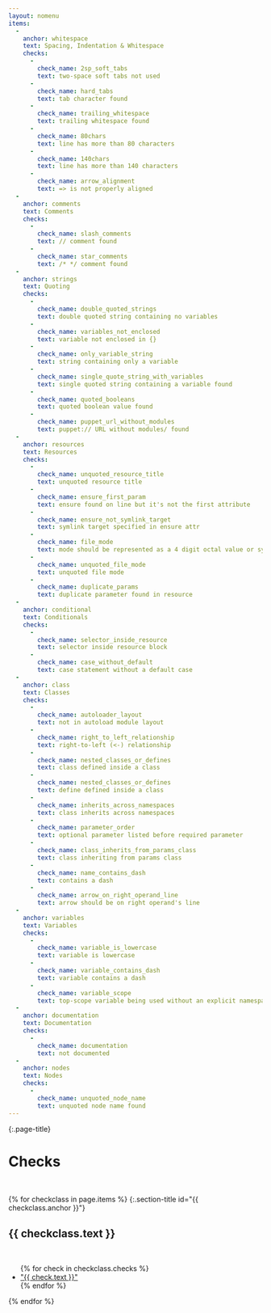 ```yaml
---
layout: nomenu
items:
  -
    anchor: whitespace
    text: Spacing, Indentation & Whitespace
    checks:
      - 
        check_name: 2sp_soft_tabs
        text: two-space soft tabs not used
      -
        check_name: hard_tabs
        text: tab character found
      -
        check_name: trailing_whitespace
        text: trailing whitespace found
      -
        check_name: 80chars
        text: line has more than 80 characters
      -
        check_name: 140chars
        text: line has more than 140 characters
      -
        check_name: arrow_alignment
        text: => is not properly aligned
  -
    anchor: comments
    text: Comments
    checks:
      -
        check_name: slash_comments
        text: // comment found
      -
        check_name: star_comments
        text: /* */ comment found
  -
    anchor: strings
    text: Quoting
    checks:
      -
        check_name: double_quoted_strings
        text: double quoted string containing no variables
      -
        check_name: variables_not_enclosed
        text: variable not enclosed in {}
      -
        check_name: only_variable_string
        text: string containing only a variable
      -
        check_name: single_quote_string_with_variables
        text: single quoted string containing a variable found
      -
        check_name: quoted_booleans
        text: quoted boolean value found
      -
        check_name: puppet_url_without_modules
        text: puppet:// URL without modules/ found
  -
    anchor: resources
    text: Resources
    checks:
      -
        check_name: unquoted_resource_title
        text: unquoted resource title
      -
        check_name: ensure_first_param
        text: ensure found on line but it's not the first attribute
      -
        check_name: ensure_not_symlink_target
        text: symlink target specified in ensure attr
      -
        check_name: file_mode
        text: mode should be represented as a 4 digit octal value or symbolic mode
      -
        check_name: unquoted_file_mode
        text: unquoted file mode
      -
        check_name: duplicate_params
        text: duplicate parameter found in resource
  -
    anchor: conditional
    text: Conditionals
    checks:
      -
        check_name: selector_inside_resource
        text: selector inside resource block
      -
        check_name: case_without_default
        text: case statement without a default case
  -
    anchor: class
    text: Classes
    checks:
      -
        check_name: autoloader_layout
        text: not in autoload module layout
      -
        check_name: right_to_left_relationship
        text: right-to-left (<-) relationship
      -
        check_name: nested_classes_or_defines
        text: class defined inside a class
      -
        check_name: nested_classes_or_defines
        text: define defined inside a class
      -
        check_name: inherits_across_namespaces
        text: class inherits across namespaces
      -
        check_name: parameter_order
        text: optional parameter listed before required parameter
      -
        check_name: class_inherits_from_params_class
        text: class inheriting from params class
      -
        check_name: name_contains_dash
        text: contains a dash
      -
        check_name: arrow_on_right_operand_line
        text: arrow should be on right operand's line
  -
    anchor: variables
    text: Variables
    checks:
      -
        check_name: variable_is_lowercase
        text: variable is lowercase
      -
        check_name: variable_contains_dash
        text: variable contains a dash
      -
        check_name: variable_scope
        text: top-scope variable being used without an explicit namespace
  -
    anchor: documentation
    text: Documentation
    checks:
      -
        check_name: documentation
        text: not documented
  -
    anchor: nodes
    text: Nodes
    checks:
      -
        check_name: unquoted_node_name
        text: unquoted node name found
---
```

{:.page-title}
# Checks
<div class="spacer">&nbsp;</div>

{% for checkclass in page.items %}
{:.section-title id="{{ checkclass.anchor }}"}
## {{ checkclass.text }}
<div class="spacer">&nbsp;</div>
<ul class="list-featured space-bottom-20">
{% for check in checkclass.checks %}
  <li><a href="/documentation/checks/{{ check.check_name }}/">"{{ check.text }}"</a></li>
{% endfor %}
</ul>
{% endfor %}

